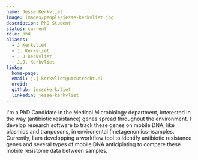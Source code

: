 ```yaml
---
name: Jesse Kerkvliet
image: images/people/jesse-kerkvliet.jpg
description: PhD Student
status: current
role: phd
aliases:
  - J Kerkvliet
  - J. Kerkvliet
  - J J Kerkvliet
  - J.J. Kerkvliet
links:
  home-page: 
  email: j.j.kerkvliet@umcutrecht.nl
  orcid: 
  github: jessekerkvliet
  linkedin: jesse-kerkvliet
---
```


I'm a PhD Candidate in the Medical Microbiology department, interested in the way (antibiotic resistance) genes spread throughout the environment. I develop research software to track these genes on mobile DNA, like plasmids and tranposons, in environental (metagenomics-)samples. Currently, I am developping a workflow tool to identify antibiotic resistance genes and several types of mobile DNA anticipiating to compare these mobile resistome data between samples.


